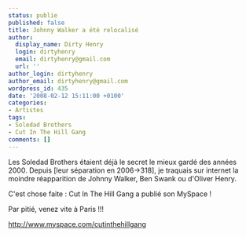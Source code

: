 ```yaml
---
status: publie
published: false
title: Johnny Walker a été relocalisé
author:
  display_name: Dirty Henry
  login: dirtyhenry
  email: dirtyhenry@gmail.com
  url: ''
author_login: dirtyhenry
author_email: dirtyhenry@gmail.com
wordpress_id: 435
date: '2008-02-12 15:11:00 +0100'
categories:
- Artistes
tags:
- Soledad Brothers
- Cut In The Hill Gang
comments: []
---
```

Les Soledad Brothers étaient déjà le secret le mieux gardé des années 2000. Depuis [leur séparation en 2006->318], je traquais sur internet la moindre réapparition de Johnny Walker, Ben Swank ou d'Oliver Henry.

C'est chose faite : Cut In The Hill Gang a publié son MySpace !

Par pitié, venez vite à Paris !!!

<a href="http://www.myspace.com/cutinthehillgang">http://www.myspace.com/cutinthehillgang</a>
